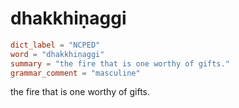 # dhakkhiṇaggi

``` toml
dict_label = "NCPED"
word = "dhakkhiṇaggi"
summary = "the fire that is one worthy of gifts."
grammar_comment = "masculine"
```

the fire that is one worthy of gifts.

